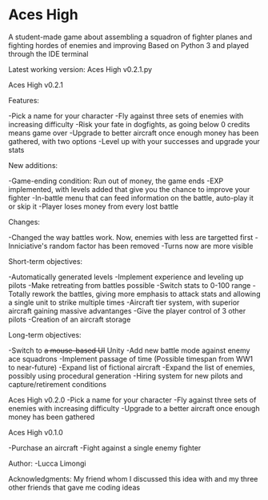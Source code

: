# Aces High

A student-made game about assembling a squadron of fighter planes and fighting hordes of enemies and improving
Based on Python 3 and played through the IDE terminal

Latest working version: Aces High v0.2.1.py

Aces High v0.2.1

Features:

-Pick a name for your character
-Fly against three sets of enemies with increasing difficulty
-Risk your fate in dogfights, as going below 0 credits means game over
-Upgrade to better aircraft once enough money has been gathered, with two options
-Level up with your successes and upgrade your stats


New additions:

-Game-ending condition: Run out of money, the game ends
-EXP implemented, with levels added that give you the chance to improve your fighter
-In-battle menu that can feed information on the battle, auto-play it or skip it
-Player loses money from every lost battle

Changes:

-Changed the way battles work. Now, enemies with less are targetted first
-Inniciative's random factor has been removed
-Turns now are more visible

Short-term objectives:

-Automatically generated levels
-Implement experience and leveling up pilots
-Make retreating from battles possible
-Switch stats to 0-100 range
-Totally rework the battles, giving more emphasis to attack stats and allowing a single unit to strike multiple times
-Aircraft tier system, with superior aircraft gaining massive advantanges
-Give the player control of 3 other pilots
-Creation of an aircraft storage

Long-term objectives:

-Switch to ~~a mouse-based UI~~ Unity
-Add new battle mode against enemy ace squadrons
-Implement passage of time (Possible timespan from WW1 to near-future)
-Expand list of fictional aircraft
-Expand the list of enemies, possibly using procedural generation
-Hiring system for new pilots and capture/retirement conditions

Aces High v0.2.0
-Pick a name for your character
-Fly against three sets of enemies with increasing difficulty
-Upgrade to a better aircraft once enough money has been gathered

Aces High v0.1.0

-Purchase an aircraft
-Fight against a single enemy fighter

Author:
-Lucca Limongi

Acknowledgments:
My friend whom I discussed this idea with and my three other friends that gave me coding ideas
